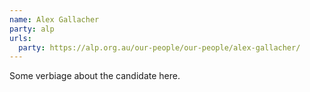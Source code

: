 ```yaml
---
name: Alex Gallacher
party: alp
urls:
  party: https://alp.org.au/our-people/our-people/alex-gallacher/
---
```

Some verbiage about the candidate here.
